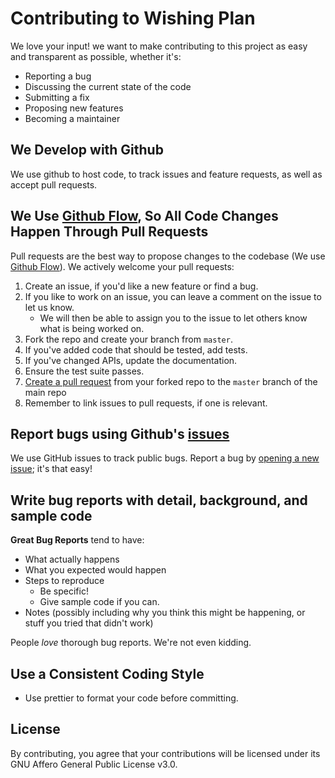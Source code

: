 # Contributing to Wishing Plan

We love your input! we want to make contributing to this project as easy and transparent as possible, whether it's:

- Reporting a bug
- Discussing the current state of the code
- Submitting a fix
- Proposing new features
- Becoming a maintainer

## We Develop with Github

We use github to host code, to track issues and feature requests, as well as accept pull requests.

## We Use [Github Flow](https://guides.github.com/introduction/flow/index.html), So All Code Changes Happen Through Pull Requests

Pull requests are the best way to propose changes to the codebase (We use [Github Flow](https://guides.github.com/introduction/flow/index.html)). We actively welcome your pull requests:

1. Create an issue, if you'd like a new feature or find a bug.
2. If you like to work on an issue, you can leave a comment on the issue to let us know.
   - We will then be able to assign you to the issue to let others know what is being worked on.
3. Fork the repo and create your branch from `master`.
4. If you've added code that should be tested, add tests.
5. If you've changed APIs, update the documentation.
6. Ensure the test suite passes.
7. [Create a pull request](https://docs.github.com/en/pull-requests/collaborating-with-pull-requests/proposing-changes-to-your-work-with-pull-requests/creating-a-pull-request-from-a-fork) from your forked repo to the `master` branch of the main repo
8. Remember to link issues to pull requests, if one is relevant.

## Report bugs using Github's [issues](https://github.com/Andreasgdp/Wishing-Plan/issues)

We use GitHub issues to track public bugs. Report a bug by [opening a new issue](https://github.com/Andreasgdp/Wishing-Plan/issues/new/choose); it's that easy!

## Write bug reports with detail, background, and sample code

**Great Bug Reports** tend to have:

- What actually happens
- What you expected would happen
- Steps to reproduce
  - Be specific!
  - Give sample code if you can.
- Notes (possibly including why you think this might be happening, or stuff you tried that didn't work)

People _love_ thorough bug reports. We're not even kidding.

## Use a Consistent Coding Style

- Use prettier to format your code before committing.

## License

By contributing, you agree that your contributions will be licensed under its GNU Affero General Public License v3.0.